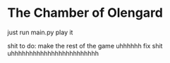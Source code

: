 # The Chamber of Olengard
just run main.py play it


shit to do:
make the rest of the game
uhhhhhh fix shit
uhhhhhhhhhhhhhhhhhhhhhhhh
